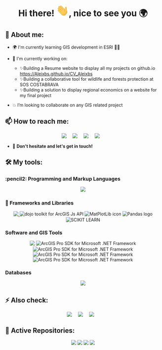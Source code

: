 <h1 align="center">Hi there! <img src="https://raw.githubusercontent.com/ABSphreak/ABSphreak/master/gifs/Hi.gif" width="40px"/>, nice to see you 🌍</h1> 

## 🙇‍ About me:

- :earth_africa: I'm currently learning GIS development in ESRI 🌱🌱

- :construction_worker: I'm currently working on: 
  - ✨Building a Resume website to display all my projects on github.io  https://Aleixbs.github.io/CV_Aleixbs    
  - ✨Building a collaborative tool for wildlife and forests protection at SOS COSTABRAVA   
  - ✨Building a solution to display regional economics on a website for my final project                
- 💥 I’m looking to collaborate on any GIS related project  

## 📫 How to reach me:

<p align="center">
  <a href="https://twitter.com/aleixbat" target="_blank"><img src="https://img.shields.io/badge/-Twitter-lightblue?style=for-the-badge&logo=Twitter&logoColor=white"/></a>&nbsp;&nbsp;&nbsp;&nbsp;
  <a href="https://www.linkedin.com/in/aleixbatllesureda/" target="_blank"><img src="https://img.shields.io/badge/linkedin-%230077B5.svg?&style=for-the-badge&logo=linkedin&logoColor=white" /></a>&nbsp;&nbsp;&nbsp;&nbsp;
<a href="mailto:aleix19.96@gmail.com" target="_blank"><img src="https://img.shields.io/badge/Email-linen?&style=for-the-badge&logo=Gmail&logoColor=red";" /></a>&nbsp;&nbsp;&nbsp;&nbsp;
<a href="https://github.com/Aleixbs/Aleixbs/issues/new" target="_blank"><img src="https://img.shields.io/badge/Github-black?&style=for-the-badge&logo=Github&logoColor=white" /></a>&nbsp;&nbsp;&nbsp;&nbsp; 
</p>

- 💬 <b>Don't hesitate and let's get in touch!</b>
  
## 🛠️ My tools: 
  
   <h3> :pencil2: Programming and Markup Languages</h3>
  <p align="center">
    <a href="https://skillicons.dev">
      <img src="https://skillicons.dev/icons?i=js,html,css,py,r" />
    </a>
  </p>
  
  <h3>🧰 Frameworks and Libraries</h3>
  <p align="center">
     <a href="https://skillicons.dev">
         <img src="https://skillicons.dev/icons?i=bootstrap" /> 
     </a>
         <img src="https://aleixbs.github.io/icons/dojo.jpg"  alt="dojo toolkit for ArcGIS Js API" height = "45" width = "45" align="top" />
         <img src="https://aleixbs.github.io/icons/Matplotlib_icon.svg"  alt="MatPlotLib icon" height = "45" width = "45" align="top" />
         <img src="https://aleixbs.github.io/icons/Pandas_logo.svg"  alt="Pandas logo" height = "55" width = "55" align="top" />
         <img src="https://aleixbs.github.io/icons/Scikit_learn_logo_small.svg"  alt="SCIKIT LEARN" height = "45" width = "45" align="top" />  
     
  </p>
  
  <h3>Software and GIS Tools </h3>
  <p align='center'>
    <img src="https://skillicons.dev/icons?i=git,github,vscode,visualstudio" />
    <img src="https://esri.github.io/arcgis-pro-sdk/images/ArcGISPro.png"  alt="ArcGIS Pro SDK for Microsoft .NET Framework" height = "45" width = "45" align="top"  >
    <img src="https://aleixbs.github.io/icons/arcgis-enterprise.png"  alt="ArcGIS Pro SDK for Microsoft .NET Framework" height = "45" width = "45" align="top"  >
    <img src="https://aleixbs.github.io/icons/googleearth-engine_104576.svg"  alt="ArcGIS Pro SDK for Microsoft .NET Framework" height = "45" width = "45" align="top"  >
    <img src="https://aleixbs.github.io/icons/QGIS_logo_new.svg"  alt="ArcGIS Pro SDK for Microsoft .NET Framework" height = "45" width = "45" align="top"  >

  </p>

  <h3> Databases </h3>
  <p align="center">
   <img src="https://skillicons.dev/icons?i=mysql,sqlite,postgres" />
  </p>

## ⚡ Also check:

<p align="center">
  <a href="https://codepen.io/Aleixbs" target="_blank"><img src="https://img.shields.io/badge/-Codepen-black?style=for-the-badge&logo=Codepen&logoColor=white" /></a>&nbsp;&nbsp;&nbsp;&nbsp;
  <a href="https://www.kaggle.com/aleixbs" target="_blank"><img src="https://img.shields.io/badge/-kaggle-blue?style=for-the-badge&logo=kaggle&logoColor=white" /></a>&nbsp;&nbsp;&nbsp;&nbsp;
  <a href="https://auth.geeksforgeeks.org/user/esriab710p" target="_blank"><img src="https://img.shields.io/badge/-GeeksForGeeks-limegreen?style=for-the-badge&logo=geeksforgeeks&logoColor=white" /></a>&nbsp;&nbsp;&nbsp;&nbsp;
</p>

## 🧭 Active Repositories:

<p align="center">
  <a href ="https://Aleixbs.github.io/CV_Aleixbs" target="_blank"><img src="https://img.shields.io/badge/Cv-Done-darkgreen " /></a>
  <a href ="https://soscostabrava.cat/ " target="_blank"><img src="https://img.shields.io/badge/SOSCB-On%20Hold-yellow " /></a>
  <a href ="https://www.esri.es/es-es/home " target="_blank"><img src="https://img.shields.io/badge/PFM-Working-brightgreen " /></a>
  <a href ="https://aleixbs.github.io/MasterGIS_U5_HtmlCSSJs/ " target="_blank"><img src="https://img.shields.io/badge/MASTER%20GIS-Working-brightgreen " /></a>
</p>

<!--
**Aleixbs/Aleixbs** is a ✨ _special_ ✨ repository because its `README.md` (this file) appears on your GitHub profile.

Here are some ideas to get you started:

- 🔭 I’m currently working on ...
- 🌱 I’m currently learning ...
- 👯 I’m looking to collaborate on ...
- 🤔 I’m looking for help with ...
- 💬 Ask me about ...
- 📫 How to reach me: ...
- 😄 Pronouns: ...
- ⚡ Fun fact: ...

For more emojis: https://www.webfx.com/tools/emoji-cheat-sheet/
-->

